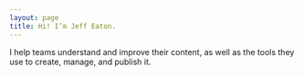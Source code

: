 ```yaml
---
layout: page
title: Hi! I’m Jeff Eaton.
---
```

I help teams understand and improve their content, as well as the tools they use to create, manage, and publish it.
